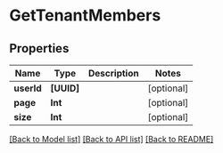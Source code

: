 # GetTenantMembers

## Properties
Name | Type | Description | Notes
------------ | ------------- | ------------- | -------------
**userId** | **[UUID]** |  | [optional] 
**page** | **Int** |  | [optional] 
**size** | **Int** |  | [optional] 

[[Back to Model list]](../README.md#documentation-for-models) [[Back to API list]](../README.md#documentation-for-api-endpoints) [[Back to README]](../README.md)


